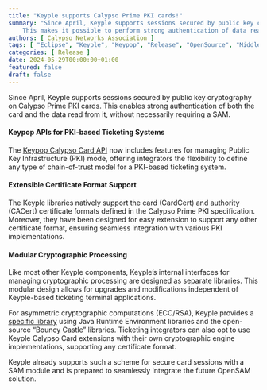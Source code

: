 ```yaml
---
title: "Keyple supports Calypso Prime PKI cards!"
summary: "Since April, Keyple supports sessions secured by public key cryptography on Calypso Prime PKI cards.
    This makes it possible to perform strong authentication of data read from the card, without the need for a SAM."
authors: [ Calypso Networks Association ]
tags: [ "Eclipse", "Keyple", "Keypop", "Release", "OpenSource", "Middleware", "API", "Ticketing", "PKI" ]
categories: [ Release ]
date: 2024-05-29T00:00:00+01:00
featured: false
draft: false
---
```


Since April, Keyple supports sessions secured by public key cryptography on Calypso Prime PKI cards. This enables
strong authentication of both the card and the data read from it, without necessarily requiring a SAM.

#### Keypop APIs for PKI-based Ticketing Systems

The [Keypop Calypso Card API](https://keypop.org/apis/calypso-layer/calypso-card-api/) now includes features for
managing Public Key Infrastructure (PKI) mode, offering integrators the flexibility to define any type of chain-of-trust
model for a PKI-based ticketing system.

#### Extensible Certificate Format Support

The Keyple libraries natively support the card (CardCert) and authority (CACert) certificate formats defined in the
Calypso Prime PKI specification. Moreover, they have been designed for easy extension to support any other
certificate format, ensuring seamless integration with various PKI implementations.

#### Modular Cryptographic Processing

Like most other Keyple components, Keyple’s internal interfaces for managing cryptographic processing are designed as
separate libraries. This modular design allows for upgrades and modifications independent of Keyple-based ticketing
terminal applications.

For asymmetric cryptographic computations (ECC/RSA), Keyple provides a
[specific library](https://keyple.org/components/card-extensions/keyple-card-calypso-crypto-pki-lib/) using Java Runtime
Environment libraries and the open-source “Bouncy Castle” libraries. Ticketing integrators can also opt to use Keyple
Calypso Card extensions with their own cryptographic engine implementations, supporting any certificate format.

Keyple already supports such a scheme for secure card sessions with a SAM module and is prepared to seamlessly integrate
the future OpenSAM solution.

